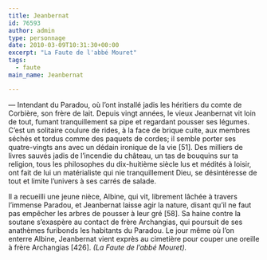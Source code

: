 ```yaml
---
title: Jeanbernat
id: 76593
author: admin
type: personnage
date: 2010-03-09T10:31:30+00:00
excerpt: "La Faute de l'abbé Mouret"
tags:
  - faute
main_name: Jeanbernat

---
```

— Intendant du Paradou, où l&rsquo;ont installé jadis les héritiers du comte de Corbière, son frère de lait. Depuis vingt années, le vieux Jeanbernat vit loin de tout, fumant tranquillement sa pipe et regardant pousser ses légumes. C&rsquo;est un solitaire coulure de rides, à la face de brique cuite, aux membres séchés et tordus comme des paquets de cordes; il semble porter ses quatre-vingts ans avec un dédain ironique de la vie [51]. Des milliers de livres sauvés jadis de l&rsquo;incendie du château, un tas de bouquins sur ta religion, tous les philosophes du dix-huitième siècle lus et médités à loisir, ont fait de lui un matérialiste qui nie tranquillement Dieu, se désintéresse de tout et limite l&rsquo;univers à ses carrés de salade.

Il a recueilli une jeune nièce, Albine, qui vit, librement lâchée à travers l&rsquo;immense Paradou, et Jeanbernat laisse agir la nature, disant qu&rsquo;il ne faut pas empêcher les arbres de pousser à leur gré [58]. Sa haine contre la soutane s&rsquo;exaspère au contact de frère Archangias, qui poursuit de ses anathèmes furibonds les habitants du Paradou. Le jour même où l&rsquo;on enterre Albine, Jeanbernat vient exprès au cimetière pour couper une oreille à frère Archangias [426]. _(La Faute de l&rsquo;abbé Mouret)._
